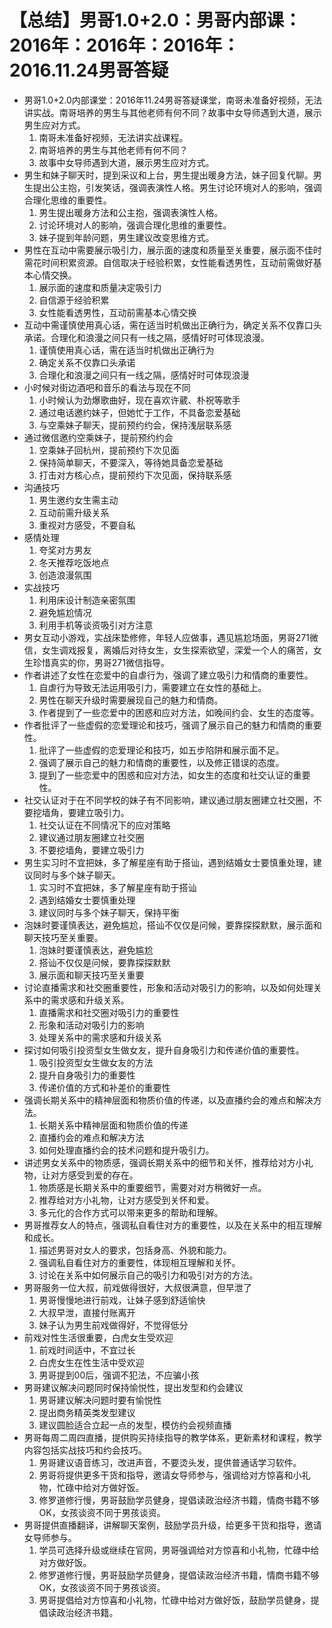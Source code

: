 # 【总结】男哥1.0+2.0：男哥内部课：2016年：2016年：2016年：2016.11.24男哥答疑

-   男哥1.0+2.0内部课堂：2016年11.24男哥答疑课堂，南哥未准备好视频，无法讲实战。南哥培养的男生与其他老师有何不同？故事中女导师遇到大道，展示男生应对方式。
    1.  南哥未准备好视频，无法讲实战课程。
    2.  南哥培养的男生与其他老师有何不同？
    3.  故事中女导师遇到大道，展示男生应对方式。
-   男生和妹子聊天时，提到采议和上台，男生提出暖身方法，妹子回复代聊。男生提出公主抱，引发笑话，强调表演性人格。男生讨论环境对人的影响，强调合理化思维的重要性。
    1.  男生提出暖身方法和公主抱，强调表演性人格。
    2.  讨论环境对人的影响，强调合理化思维的重要性。
    3.  妹子提到年龄问题，男生建议改变思维方式。
-   男性在互动中需要展示吸引力，展示面的速度和质量至关重要，展示面不佳时需花时间积累资源。自信取决于经验积累，女性能看透男性，互动前需做好基本心情交换。
    1.  展示面的速度和质量决定吸引力
    2.  自信源于经验积累
    3.  女性能看透男性，互动前需基本心情交换
-   互动中需谨慎使用真心话，需在适当时机做出正确行为，确定关系不仅靠口头承诺。合理化和浪漫之间只有一线之隔，感情好时可体现浪漫。
    1.  谨慎使用真心话，需在适当时机做出正确行为
    2.  确定关系不仅靠口头承诺
    3.  合理化和浪漫之间只有一线之隔，感情好时可体现浪漫
-   小时候对街边酒吧和音乐的看法与现在不同
    1.  小时候认为劲爆歌曲好，现在喜欢许葳、朴祝等歌手
    2.  通过电话邀约妹子，但她忙于工作，不具备恋爱基础
    3.  与空乘妹子聊天，提前预约约会，保持浅层联系感
-   通过微信邀约空乘妹子，提前预约约会
    1.  空乘妹子回杭州，提前预约下次见面
    2.  保持简单聊天，不要深入，等待她具备恋爱基础
    3.  打击对方核心点，提前预约下次见面，保持联系感
-   沟通技巧
    1.  男生邀约女生需主动
    2.  互动前需升级关系
    3.  重视对方感受，不要自私
-   感情处理
    1.  夸奖对方男友
    2.  冬天推荐吃饭地点
    3.  创造浪漫氛围
-   实战技巧
    1.  利用床设计制造亲密氛围
    2.  避免尴尬情况
    3.  利用手机等谈资吸引对方注意
-   男女互动小游戏，实战床垫修修，年轻人应做事，遇见尴尬场面，男哥271微信，女生调戏报复，离婚后对待女生，女生探索欲望，深爱一个人的痛苦，女生珍惜真实的你，男哥271微信指导。
-   作者讲述了女性在恋爱中的自虐行为，强调了建立吸引力和情商的重要性。
    1.  自虐行为导致无法运用吸引力，需要建立在女性的基础上。
    2.  男性在聊天升级时需要展现自己的魅力和情商。
    3.  作者提到了一些恋爱中的困惑和应对方法，如晚间约会、女生的态度等。
-   作者批评了一些虚假的恋爱理论和技巧，强调了展示自己的魅力和情商的重要性。
    1.  批评了一些虚假的恋爱理论和技巧，如五步陷阱和展示面不足。
    2.  强调了展示自己的魅力和情商的重要性，以及修正错误的态度。
    3.  提到了一些恋爱中的困惑和应对方法，如女生的态度和社交认证的重要性。
-   社交认证对于在不同学校的妹子有不同影响，建议通过朋友圈建立社交圈，不要挖墙角，要建立吸引力。
    1.  社交认证在不同情况下的应对策略
    2.  建议通过朋友圈建立社交圈
    3.  不要挖墙角，要建立吸引力
-   男生实习时不宜把妹，多了解星座有助于搭讪，遇到结婚女士要慎重处理，建议同时与多个妹子聊天。
    1.  实习时不宜把妹，多了解星座有助于搭讪
    2.  遇到结婚女士要慎重处理
    3.  建议同时与多个妹子聊天，保持平衡
-   泡妹时要谨慎表达，避免尴尬，搭讪不仅仅是问候，要靠探探默默，展示面和聊天技巧至关重要。
    1.  泡妹时要谨慎表达，避免尴尬
    2.  搭讪不仅仅是问候，要靠探探默默
    3.  展示面和聊天技巧至关重要
-   讨论直播需求和社交圈重要性，形象和活动对吸引力的影响，以及如何处理关系中的需求感和升级关系。
    1.  直播需求和社交圈对吸引力的重要性
    2.  形象和活动对吸引力的影响
    3.  处理关系中的需求感和升级关系
-   探讨如何吸引投资型女生做女友，提升自身吸引力和传递价值的重要性。
    1.  吸引投资型女生做女友的方法
    2.  提升自身吸引力的重要性
    3.  传递价值的方式和补差价的重要性
-   强调长期关系中的精神层面和物质价值的传递，以及直播约会的难点和解决方法。
    1.  长期关系中精神层面和物质价值的传递
    2.  直播约会的难点和解决方法
    3.  如何处理直播约会的技术问题和提升吸引力。
-   讲述男女关系中的物质感，强调长期关系中的细节和关怀，推荐给对方小礼物，让对方感受到爱的存在。
    1.  物质感是长期关系中的重要细节，需要对对方稍微好一点。
    2.  推荐给对方小礼物，让对方感受到关怀和爱。
    3.  多元化的合作方式可以带来更多的帮助和理解。
-   男哥推荐女人的特点，强调私自看住对方的重要性，以及在关系中的相互理解和成长。
    1.  描述男哥对女人的要求，包括身高、外貌和能力。
    2.  强调私自看住对方的重要性，体现相互理解和关怀。
    3.  讨论在关系中如何展示自己的吸引力和吸引对方的方法。
-   男哥服务一位大叔，前戏做得很好，大叔很满意，但早泄了
    1.  男哥慢慢地进行前戏，让妹子感到舒适愉快
    2.  大叔早泄，直接付账离开
    3.  妹子认为男生前戏做得好，不觉得低分
-   前戏对性生活很重要，白虎女生受欢迎
    1.  前戏时间适中，不宜过长
    2.  白虎女生在性生活中受欢迎
    3.  男哥提到00后，强调不犯法，不应骗小孩
-   男哥建议解决问题同时保持愉悦性，提出发型和约会建议
    1.  男哥建议解决问题时要有愉悦性
    2.  提出商务精英类发型建议
    3.  建议圆脸适合立起一点的发型，模仿约会视频直播
-   男哥每周二周四直播，提供购买持续指导的教学体系，更新素材和课程，教学内容包括实战技巧和约会技巧。
    1.  男哥建议语音练习，改进声音，不要烫头发，提供普通话学习软件。
    2.  男哥将提供更多干货和指导，邀请女导师参与，强调给对方惊喜和小礼物，忙碌中给对方做好饭。
    3.  修罗道修行慢，男哥鼓励学员健身，提倡读政治经济书籍，情商书籍不够OK，女孩谈资不同于男孩谈资。
-   男哥提供直播翻译，讲解聊天案例，鼓励学员升级，给更多干货和指导，邀请女导师参与。
    1.  学员可选择升级或继续在官网，男哥强调给对方惊喜和小礼物，忙碌中给对方做好饭。
    2.  修罗道修行慢，男哥鼓励学员健身，提倡读政治经济书籍，情商书籍不够OK，女孩谈资不同于男孩谈资。
    3.  男哥提倡给对方惊喜和小礼物，忙碌中给对方做好饭，鼓励学员健身，提倡读政治经济书籍。